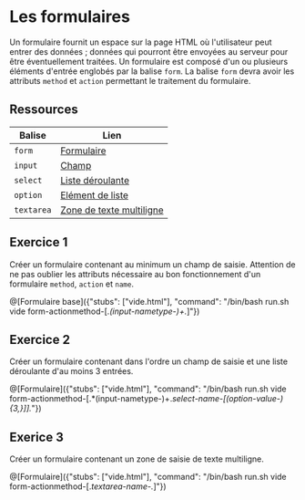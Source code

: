 # Les formulaires

Un formulaire fournit un espace sur la page HTML où l'utilisateur peut entrer des données ; données qui pourront être envoyées au serveur pour être éventuellement traitées. Un formulaire est composé d'un ou plusieurs éléments d'entrée englobés par la balise `form`. La balise `form` devra avoir les attributs `method` et `action` permettant le traitement du formulaire.

## Ressources

|Balise|Lien|
|------|----|
|`form`|[Formulaire](https://www.w3schools.com/tags/tag_form.asp)|
|`input`|[Champ](https://www.w3schools.com/tags/tag_input.asp)|
|`select`|[Liste déroulante](https://www.w3schools.com/tags/tag_select.asp)|
|`option`|[Elément de liste](https://www.w3schools.com/tags/tag_option.asp)|
|`textarea`|[Zone de texte multiligne](https://www.w3schools.com/tags/tag_option.asp)|

## Exercice 1

Créer un formulaire contenant au minimum un champ de saisie. Attention de ne pas oublier les attributs nécessaire au bon fonctionnement d'un formulaire `method`, `action` et `name`.

@[Formulaire base]({"stubs": ["vide.html"], "command": "/bin/bash run.sh vide form-actionmethod-[.*(input-nametype-)+.*]"})

## Exercice 2

Créer un formulaire contenant dans l'ordre un champ de saisie et une liste déroulante d'au moins 3 entrées.

@[Formulaire]({"stubs": ["vide.html"], "command": "/bin/bash run.sh vide form-actionmethod-[.*(input-nametype-)+.*select-name-[(option-value-){3,}]].*"})

## Exerice 3

Créer un formulaire contenant un zone de saisie de texte multiligne.

@[Formulaire]({"stubs": ["vide.html"], "command": "/bin/bash run.sh vide form-actionmethod-[.*textarea-name-.*]"})